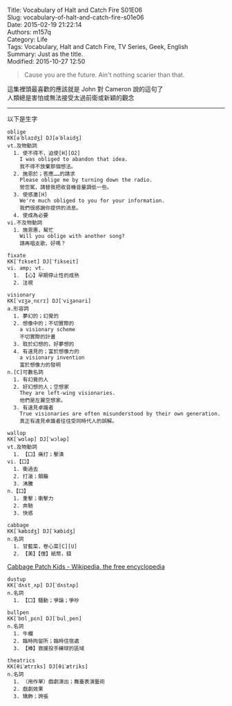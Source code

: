Title: Vocabulary of Halt and Catch Fire S01E06  
Slug: vocabulary-of-halt-and-catch-fire-s01e06  
Date: 2015-02-19 21:22:14  
Authors: m157q  
Category: Life  
Tags: Vocabulary, Halt and Catch Fire, TV Series, Geek, English  
Summary: Just as the title.  
Modified: 2015-10-27 12:50  
  
  
> Cause you are the future. Ain't nothing scarier than that.  
  
這集裡頭最喜歡的應該就是 John 對 Cameron 說的這句了  
人類總是害怕或無法接受太過前衛或新穎的觀念  
  
---  
  
以下是生字  
  
```  
oblige  
KK[əˋblaɪdʒ] DJ[əˋblaidʒ]  
vt.及物動詞  
  1. 使不得不，迫使[H][O2]  
    I was obliged to abandon that idea.  
    我不得不放棄那個想法。  
  2. 施恩於；答應……的請求  
    Please oblige me by turning down the radio.  
    勞您駕，請替我把收音機音量調低一些。  
  3. 使感激[H]  
    We're much obliged to you for your information.  
    我們很感謝你提供的消息。  
  4. 使成為必要  
vi.不及物動詞  
  1. 施恩惠，幫忙  
    Will you oblige with another song?  
    請再唱支歌，好嗎？  
```  
```  
fixate  
KK[ˋfɪkset] DJ[ˋfikseit]  
vi. amp; vt.  
  1. 【心】早期停止性的成熟  
  2. 注視  
```  
```  
visionary  
KK[ˋvɪʒə͵nɛrɪ] DJ[ˋviʒənəri]  
a.形容詞  
  1. 夢幻的；幻覺的  
  2. 想像中的；不切實際的  
    a visionary scheme  
    不切實際的計畫  
  3. 耽於幻想的，好夢想的  
  4. 有遠見的；富於想像力的  
    a visionary invention  
    富於想像力的發明  
n.[C]可數名詞  
  1. 有幻覺的人  
  2. 好幻想的人；空想家  
    They are left-wing visionaries.  
    他們是左翼空想家。  
  3. 有遠見卓識者  
    True visionaries are often misunderstood by their own generation.  
    真正有遠見卓識者往往受同時代人的誤解。  
```  
```  
wallop  
KK[ˋwɑləp] DJ[ˋwɔləp]  
vt.及物動詞  
  1. 【口】痛打；擊潰  
vi.【口】  
  1. 衝過去  
  2. 打滾；顛簸  
  3. 沸騰  
n.【口】  
  1. 重擊；衝擊力  
  2. 奔馳  
  3. 快感  
```  
```  
cabbage  
KK[ˋkæbɪdʒ] DJ[ˋkæbidʒ]  
n.名詞  
  1. 甘藍菜，卷心菜[C][U]  
  2. 【美】【俚】紙幣，錢  
```  
[Cabbage Patch Kids - Wikipedia, the free encyclopedia](http://en.wikipedia.org/wiki/Cabbage_Patch_Kids)  
  
```  
dustup  
KK[ˋdʌst͵ʌp] DJ[ˋdʌstʌp]  
n.名詞  
  1. 【口】騷動；爭論；爭吵  
```  
```  
bullpen  
KK[ˋbʊl͵pɛn] DJ[ˋbul͵pen]  
n.名詞  
  1. 牛欄  
  2. 臨時拘留所；臨時住宿處  
  3. 【棒】救援投手練球的區域  
```  
```  
theatrics  
KK[θiˋætrɪks] DJ[θiˋætriks]  
n.名詞  
  1. （用作單）戲劇演出；舞臺表演藝術  
  2. 戲劇效果  
  3. 矯飾；誇張  
```  
